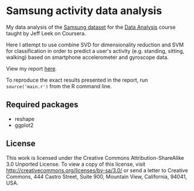 # Samsung activity data analysis

My data analysis of the [Samsung dataset](http://archive.ics.uci.edu/ml/datasets/Human+Activity+Recognition+Using+Smartphones) for the [Data Analysis](https://www.coursera.org/course/dataanalysis) course taught by Jeff Leek on Coursera.

Here I attempt to use combine SVD for dimensionality reduction and SVM for classification in order to predict a user's activity (e.g. standing, sitting, walking) based on smartphone accelerometer and gyroscope data.

View my report [here](https://dl.dropbox.com/u/1693233/samsung-prediction-report.pdf).

To reproduce the exact results presented in the report, run  `source('main.r')` from the R command line.

## Required packages
- reshape
- ggplot2


## License

This work is licensed under the Creative Commons Attribution-ShareAlike 3.0 Unported License. To view a copy of this license, visit http://creativecommons.org/licenses/by-sa/3.0/ or send a letter to Creative Commons, 444 Castro Street, Suite 900, Mountain View, California, 94041, USA.